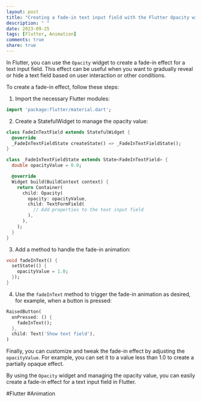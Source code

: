 ```yaml
---
layout: post
title: "Creating a fade-in text input field with the Flutter Opacity widget"
description: " "
date: 2023-09-25
tags: [Flutter, Animation]
comments: true
share: true
---
```


In Flutter, you can use the `Opacity` widget to create a fade-in effect for a text input field. This effect can be useful when you want to gradually reveal or hide a text field based on user interaction or other conditions.

To create a fade-in effect, follow these steps:

1. Import the necessary Flutter modules:

```dart
import 'package:flutter/material.dart';
```

2. Create a StatefulWidget to manage the opacity value:

```dart
class FadeInTextField extends StatefulWidget {
  @override
  _FadeInTextFieldState createState() => _FadeInTextFieldState();
}

class _FadeInTextFieldState extends State<FadeInTextField> {
  double opacityValue = 0.0;

  @override
  Widget build(BuildContext context) {
    return Container(
      child: Opacity(
        opacity: opacityValue,
        child: TextFormField(
          // Add properties to the text input field
        ),
      ),
    );
  }
}
```

3. Add a method to handle the fade-in animation:

```dart
void fadeInText() {
  setState(() {
    opacityValue = 1.0;
  });
}
```

4. Use the `fadeInText` method to trigger the fade-in animation as desired, for example, when a button is pressed:

```dart
RaisedButton(
  onPressed: () {
    fadeInText();
  },
  child: Text('Show text field'),
)
```

Finally, you can customize and tweak the fade-in effect by adjusting the `opacityValue`. For example, you can set it to a value less than 1.0 to create a partially opaque effect.

By using the `Opacity` widget and managing the opacity value, you can easily create a fade-in effect for a text input field in Flutter.

#Flutter #Animation